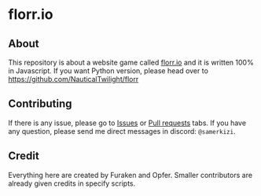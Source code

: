 # florr.io
## About
This repository is about a website game called [florr.io](https://florr.io/) and it is written 100% in Javascript. If you want Python version, please head over to https://github.com/NauticalTwilight/florr

## Contributing
If there is any issue, please go to [Issues](https://github.com/Furaken/florr.io/issues) or [Pull requests](https://github.com/Furaken/florr.io/pulls) tabs.
If you have any question, please send me direct messages in discord: `@samerkizi`.

## Credit
Everything here are created by Furaken and Opfer.
Smaller contributors are already given credits in specify scripts.
